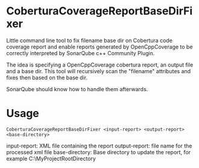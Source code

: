 # CoberturaCoverageReportBaseDirFixer

Little command line tool to fix filename base dir on Cobertura code coverage report and enable reports generated by OpenCppCoverage to be correctly interpreted by SonarQube c++ Community Plugin.

The idea is specifying a OpenCppCoverage cobertura report, an output file and a base dir. This tool will recursively scan the "filename" attributes and fixes then based on the base dir.

SonarQube should know how to handle them afterwards.


# Usage

```
CoberturaCoverageReportBaseDirFixer <input-report> <output-report> <base-directory>
```

input-report: XML file containing the report
output-report: file name for the processed xml file
base-directory: Base directory to update the report, for example C:\MyProjectRootDirectory


